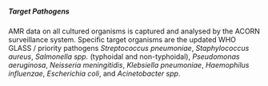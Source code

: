##### Target Pathogens

AMR data on all cultured organisms is captured and analysed by the ACORN surveillance system. Specific target organisms are the updated WHO GLASS / priority pathogens *Streptococcus pneumoniae*, *Staphylococcus aureus*, *Salmonella spp.* (typhoidal and non-typhoidal), *Pseudomonas aeruginosa*, *Neisseria meningitidis*, *Klebsiella pneumoniae*, *Haemophilus influenzae*, *Escherichia coli*, and *Acinetobacter spp*.